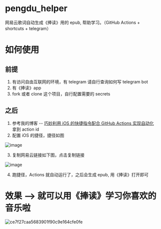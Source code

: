 # pengdu_helper

网易云歌词自动生成《捧读》用的 epub, 帮助学习。（GitHub Actions + shortcuts + telegram）

# 如何使用

## 前提

1. 有访问自由互联网的环境，有 telegram 请自行查询如何写 telegram bot
2. 有《捧读》app
3. fork 或者 clone 这个项目，自行配置需要的 secrets

## 之后

1. 参考我的博客 -- [巧妙利用 iOS 的快捷指令配合 GitHub Actions 实现自动化](https://github.com/yihong0618/gitblog/issues/198) 拿到 action id
2. 配置 iOS 的捷径，捷径如图

![image](https://user-images.githubusercontent.com/15976103/132662709-aabc32cc-9629-4ac4-b9c3-67b2feba13ce.png)

3. 复制网易云链接如下图，点击复制链接

![image](https://user-images.githubusercontent.com/15976103/132662918-cd7b223d-031d-4e9b-aecd-463130323280.png)

4. 跑捷径，Actions 就自动运行了，之后会生成 epub, 用《捧读》打开即可

# 效果 --> 就可以用《捧读》学习你喜欢的音乐啦

![ce7f27caa5683901f90c9e164cfe0fe](https://user-images.githubusercontent.com/15976103/132663493-5132ef3c-b376-4db7-ac50-e9880ea97567.jpg)
